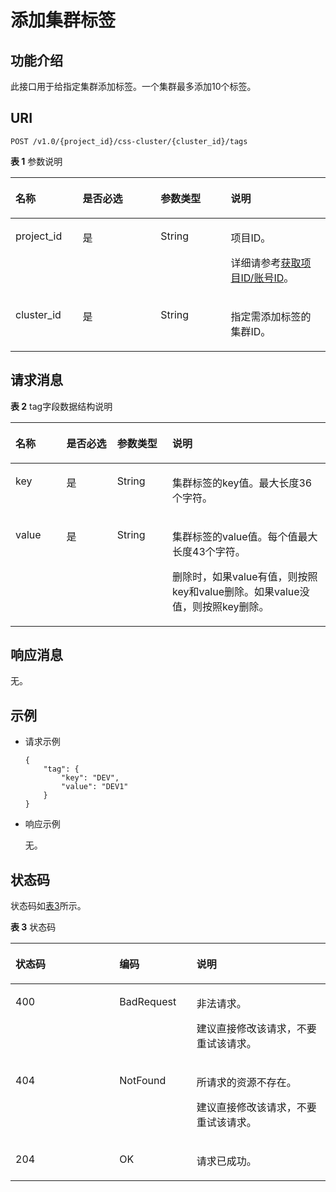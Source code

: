 # 添加集群标签<a name="css_03_0083"></a>

## 功能介绍<a name="section5775105216322"></a>

此接口用于给指定集群添加标签。一个集群最多添加10个标签。

## URI<a name="section85901833113319"></a>

```
POST /v1.0/{project_id}/css-cluster/{cluster_id}/tags
```

**表 1**  参数说明

<a name="table2051364645814"></a>
<table><thead align="left"><tr id="row1513164620582"><th class="cellrowborder" valign="top" width="21.349999999999998%" id="mcps1.2.5.1.1"><p id="p10513184619585"><a name="p10513184619585"></a><a name="p10513184619585"></a>名称</p>
</th>
<th class="cellrowborder" valign="top" width="24.73%" id="mcps1.2.5.1.2"><p id="p65131346165815"><a name="p65131346165815"></a><a name="p65131346165815"></a>是否必选</p>
</th>
<th class="cellrowborder" valign="top" width="22.259999999999998%" id="mcps1.2.5.1.3"><p id="p165131466586"><a name="p165131466586"></a><a name="p165131466586"></a>参数类型</p>
</th>
<th class="cellrowborder" valign="top" width="31.66%" id="mcps1.2.5.1.4"><p id="p751310467588"><a name="p751310467588"></a><a name="p751310467588"></a>说明</p>
</th>
</tr>
</thead>
<tbody><tr id="row20513746145810"><td class="cellrowborder" valign="top" width="21.349999999999998%" headers="mcps1.2.5.1.1 "><p id="p175131646165817"><a name="p175131646165817"></a><a name="p175131646165817"></a>project_id</p>
</td>
<td class="cellrowborder" valign="top" width="24.73%" headers="mcps1.2.5.1.2 "><p id="p651410466581"><a name="p651410466581"></a><a name="p651410466581"></a>是</p>
</td>
<td class="cellrowborder" valign="top" width="22.259999999999998%" headers="mcps1.2.5.1.3 "><p id="p115141546165810"><a name="p115141546165810"></a><a name="p115141546165810"></a>String</p>
</td>
<td class="cellrowborder" valign="top" width="31.66%" headers="mcps1.2.5.1.4 "><p id="p251414460586"><a name="p251414460586"></a><a name="p251414460586"></a>项目ID。</p>
<p id="p1869916551714"><a name="p1869916551714"></a><a name="p1869916551714"></a>详细请参考<a href="获取项目ID-账号ID.md">获取项目ID/账号ID</a>。</p>
</td>
</tr>
<tr id="row17514184616581"><td class="cellrowborder" valign="top" width="21.349999999999998%" headers="mcps1.2.5.1.1 "><p id="p751434620586"><a name="p751434620586"></a><a name="p751434620586"></a>cluster_id</p>
</td>
<td class="cellrowborder" valign="top" width="24.73%" headers="mcps1.2.5.1.2 "><p id="p4514746115818"><a name="p4514746115818"></a><a name="p4514746115818"></a>是</p>
</td>
<td class="cellrowborder" valign="top" width="22.259999999999998%" headers="mcps1.2.5.1.3 "><p id="p8514346125816"><a name="p8514346125816"></a><a name="p8514346125816"></a>String</p>
</td>
<td class="cellrowborder" valign="top" width="31.66%" headers="mcps1.2.5.1.4 "><p id="p1451404617581"><a name="p1451404617581"></a><a name="p1451404617581"></a>指定需添加标签的集群ID。</p>
</td>
</tr>
</tbody>
</table>

## 请求消息<a name="section913584663318"></a>

**表 2**  tag字段数据结构说明

<a name="table87961614104012"></a>
<table><thead align="left"><tr id="row1850131415405"><th class="cellrowborder" valign="top" width="16.14838516148385%" id="mcps1.2.5.1.1"><p id="p1285091413406"><a name="p1285091413406"></a><a name="p1285091413406"></a>名称</p>
</th>
<th class="cellrowborder" valign="top" width="16.14838516148385%" id="mcps1.2.5.1.2"><p id="p6850111474015"><a name="p6850111474015"></a><a name="p6850111474015"></a>是否必选</p>
</th>
<th class="cellrowborder" valign="top" width="17.51824817518248%" id="mcps1.2.5.1.3"><p id="p1985041419403"><a name="p1985041419403"></a><a name="p1985041419403"></a>参数类型</p>
</th>
<th class="cellrowborder" valign="top" width="50.18498150184981%" id="mcps1.2.5.1.4"><p id="p3850201420406"><a name="p3850201420406"></a><a name="p3850201420406"></a>说明</p>
</th>
</tr>
</thead>
<tbody><tr id="row485010149403"><td class="cellrowborder" valign="top" width="16.14838516148385%" headers="mcps1.2.5.1.1 "><p id="p1685031414409"><a name="p1685031414409"></a><a name="p1685031414409"></a>key</p>
</td>
<td class="cellrowborder" valign="top" width="16.14838516148385%" headers="mcps1.2.5.1.2 "><p id="p18850161414010"><a name="p18850161414010"></a><a name="p18850161414010"></a>是</p>
</td>
<td class="cellrowborder" valign="top" width="17.51824817518248%" headers="mcps1.2.5.1.3 "><p id="p118501714104016"><a name="p118501714104016"></a><a name="p118501714104016"></a>String</p>
</td>
<td class="cellrowborder" valign="top" width="50.18498150184981%" headers="mcps1.2.5.1.4 "><p id="p176851121143816"><a name="p176851121143816"></a><a name="p176851121143816"></a>集群标签的key值。最大长度36个字符。</p>
</td>
</tr>
<tr id="row48501514134018"><td class="cellrowborder" valign="top" width="16.14838516148385%" headers="mcps1.2.5.1.1 "><p id="p1685011414019"><a name="p1685011414019"></a><a name="p1685011414019"></a>value</p>
</td>
<td class="cellrowborder" valign="top" width="16.14838516148385%" headers="mcps1.2.5.1.2 "><p id="p485019145403"><a name="p485019145403"></a><a name="p485019145403"></a>是</p>
</td>
<td class="cellrowborder" valign="top" width="17.51824817518248%" headers="mcps1.2.5.1.3 "><p id="p19850161419407"><a name="p19850161419407"></a><a name="p19850161419407"></a>String</p>
</td>
<td class="cellrowborder" valign="top" width="50.18498150184981%" headers="mcps1.2.5.1.4 "><p id="p163215433176"><a name="p163215433176"></a><a name="p163215433176"></a>集群标签的value值。每个值最大长度43个字符。</p>
<p id="p116851821153813"><a name="p116851821153813"></a><a name="p116851821153813"></a>删除时，如果value有值，则按照key和value删除。如果value没值，则按照key删除。</p>
</td>
</tr>
</tbody>
</table>

## 响应消息<a name="section178625213413"></a>

无。

## 示例<a name="section176611910375"></a>

-   请求示例

    ```
    {
        "tag": {
            "key": "DEV",
            "value": "DEV1"
        }
    }
    ```

-   响应示例

    无。


## 状态码<a name="section2518650143716"></a>

状态码如[表3](#css_03_0081_table12321369178)所示。

**表 3**  状态码

<a name="css_03_0081_table12321369178"></a>
<table><thead align="left"><tr id="css_03_0081_css_03_0018_row1972183521418"><th class="cellrowborder" valign="top" width="33%" id="mcps1.2.4.1.1"><p id="css_03_0081_css_03_0018_p14560134151414"><a name="css_03_0081_css_03_0018_p14560134151414"></a><a name="css_03_0081_css_03_0018_p14560134151414"></a>状态码</p>
</th>
<th class="cellrowborder" valign="top" width="24.51%" id="mcps1.2.4.1.2"><p id="css_03_0081_css_03_0018_p5563194141411"><a name="css_03_0081_css_03_0018_p5563194141411"></a><a name="css_03_0081_css_03_0018_p5563194141411"></a>编码</p>
</th>
<th class="cellrowborder" valign="top" width="42.49%" id="mcps1.2.4.1.3"><p id="css_03_0081_css_03_0018_p256616411143"><a name="css_03_0081_css_03_0018_p256616411143"></a><a name="css_03_0081_css_03_0018_p256616411143"></a>说明</p>
</th>
</tr>
</thead>
<tbody><tr id="css_03_0081_css_03_0018_row129720356144"><td class="cellrowborder" valign="top" width="33%" headers="mcps1.2.4.1.1 "><p id="css_03_0081_css_03_0018_p1957004131410"><a name="css_03_0081_css_03_0018_p1957004131410"></a><a name="css_03_0081_css_03_0018_p1957004131410"></a>400</p>
</td>
<td class="cellrowborder" valign="top" width="24.51%" headers="mcps1.2.4.1.2 "><p id="css_03_0081_css_03_0018_p165731141171419"><a name="css_03_0081_css_03_0018_p165731141171419"></a><a name="css_03_0081_css_03_0018_p165731141171419"></a>BadRequest</p>
</td>
<td class="cellrowborder" valign="top" width="42.49%" headers="mcps1.2.4.1.3 "><p id="css_03_0081_css_03_0018_p65778413148"><a name="css_03_0081_css_03_0018_p65778413148"></a><a name="css_03_0081_css_03_0018_p65778413148"></a>非法请求。</p>
<p id="css_03_0081_css_03_0018_p1557974171415"><a name="css_03_0081_css_03_0018_p1557974171415"></a><a name="css_03_0081_css_03_0018_p1557974171415"></a>建议直接修改该请求，不要重试该请求。</p>
</td>
</tr>
<tr id="css_03_0081_css_03_0018_row8972103517147"><td class="cellrowborder" valign="top" width="33%" headers="mcps1.2.4.1.1 "><p id="css_03_0081_css_03_0018_p75841441191410"><a name="css_03_0081_css_03_0018_p75841441191410"></a><a name="css_03_0081_css_03_0018_p75841441191410"></a>404</p>
</td>
<td class="cellrowborder" valign="top" width="24.51%" headers="mcps1.2.4.1.2 "><p id="css_03_0081_css_03_0018_p258716416142"><a name="css_03_0081_css_03_0018_p258716416142"></a><a name="css_03_0081_css_03_0018_p258716416142"></a>NotFound</p>
</td>
<td class="cellrowborder" valign="top" width="42.49%" headers="mcps1.2.4.1.3 "><p id="css_03_0081_css_03_0018_p15589154118141"><a name="css_03_0081_css_03_0018_p15589154118141"></a><a name="css_03_0081_css_03_0018_p15589154118141"></a>所请求的资源不存在。</p>
<p id="css_03_0081_css_03_0018_p14590164151410"><a name="css_03_0081_css_03_0018_p14590164151410"></a><a name="css_03_0081_css_03_0018_p14590164151410"></a>建议直接修改该请求，不要重试该请求。</p>
</td>
</tr>
<tr id="css_03_0081_css_03_0018_row297223511416"><td class="cellrowborder" valign="top" width="33%" headers="mcps1.2.4.1.1 "><p id="css_03_0081_css_03_0018_p13595164131416"><a name="css_03_0081_css_03_0018_p13595164131416"></a><a name="css_03_0081_css_03_0018_p13595164131416"></a>204</p>
</td>
<td class="cellrowborder" valign="top" width="24.51%" headers="mcps1.2.4.1.2 "><p id="css_03_0081_css_03_0018_p9598741131416"><a name="css_03_0081_css_03_0018_p9598741131416"></a><a name="css_03_0081_css_03_0018_p9598741131416"></a>OK</p>
</td>
<td class="cellrowborder" valign="top" width="42.49%" headers="mcps1.2.4.1.3 "><p id="css_03_0081_css_03_0018_p659994115146"><a name="css_03_0081_css_03_0018_p659994115146"></a><a name="css_03_0081_css_03_0018_p659994115146"></a>请求已成功。</p>
</td>
</tr>
</tbody>
</table>

